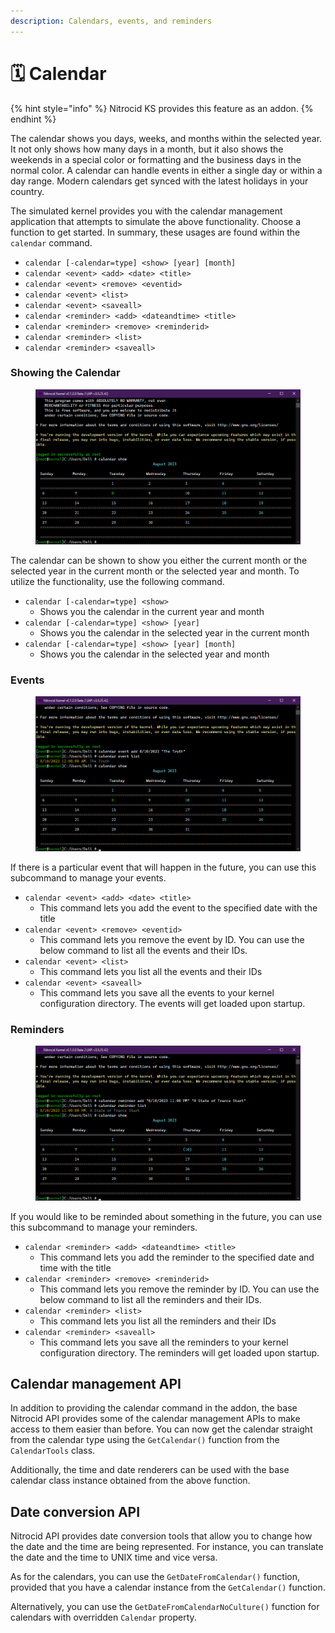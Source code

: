```yaml
---
description: Calendars, events, and reminders
---
```


# 🗓 Calendar

{% hint style="info" %}
Nitrocid KS provides this feature as an addon.
{% endhint %}

The calendar shows you days, weeks, and months within the selected year. It not only shows how many days in a month, but it also shows the weekends in a special color or formatting and the business days in the normal color. A calendar can handle events in either a single day or within a day range. Modern calendars get synced with the latest holidays in your country.

The simulated kernel provides you with the calendar management application that attempts to simulate the above functionality. Choose a function to get started. In summary, these usages are found within the `calendar` command.

* `calendar [-calendar=type] <show> [year] [month]`
* `calendar <event> <add> <date> <title>`
* `calendar <event> <remove> <eventid>`
* `calendar <event> <list>`
* `calendar <event> <saveall>`
* `calendar <reminder> <add> <dateandtime> <title>`
* `calendar <reminder> <remove> <reminderid>`
* `calendar <reminder> <list>`
* `calendar <reminder> <saveall>`

### Showing the Calendar

<figure><img src="../../../.gitbook/assets/image (33).png" alt=""><figcaption></figcaption></figure>

The calendar can be shown to show you either the current month or the selected year in the current month or the selected year and month. To utilize the functionality, use the following command.

* `calendar [-calendar=type] <show>`
  * Shows you the calendar in the current year and month
* `calendar [-calendar=type] <show> [year]`
  * Shows you the calendar in the selected year in the current month
* `calendar [-calendar=type] <show> [year] [month]`
  * Shows you the calendar in the selected year and month

### Events

<figure><img src="../../../.gitbook/assets/image (34).png" alt=""><figcaption></figcaption></figure>

If there is a particular event that will happen in the future, you can use this subcommand to manage your events.

* `calendar <event> <add> <date> <title>`
  * This command lets you add the event to the specified date with the title
* `calendar <event> <remove> <eventid>`
  * This command lets you remove the event by ID. You can use the below command to list all the events and their IDs.
* `calendar <event> <list>`
  * This command lets you list all the events and their IDs
* `calendar <event> <saveall>`
  * This command lets you save all the events to your kernel configuration directory. The events will get loaded upon startup.

### Reminders

<figure><img src="../../../.gitbook/assets/image (35).png" alt=""><figcaption></figcaption></figure>

If you would like to be reminded about something in the future, you can use this subcommand to manage your reminders.

* `calendar <reminder> <add> <dateandtime> <title>`
  * This command lets you add the reminder to the specified date and time with the title
* `calendar <reminder> <remove> <reminderid>`
  * This command lets you remove the reminder by ID. You can use the below command to list all the reminders and their IDs.
* `calendar <reminder> <list>`
  * This command lets you list all the reminders and their IDs
* `calendar <reminder> <saveall>`
  * This command lets you save all the reminders to your kernel configuration directory. The reminders will get loaded upon startup.

## Calendar management API

In addition to providing the calendar command in the addon, the base Nitrocid API provides some of the calendar management APIs to make access to them easier than before. You can now get the calendar straight from the calendar type using the `GetCalendar()` function from the `CalendarTools` class.

Additionally, the time and date renderers can be used with the base calendar class instance obtained from the above function.

## Date conversion API

Nitrocid API provides date conversion tools that allow you to change how the date and the time are being represented. For instance, you can translate the date and the time to UNIX time and vice versa.

As for the calendars, you can use the `GetDateFromCalendar()` function, provided that you have a calendar instance from the `GetCalendar()` function.

Alternatively, you can use the `GetDateFromCalendarNoCulture()` function for calendars with overridden `Calendar` property.
